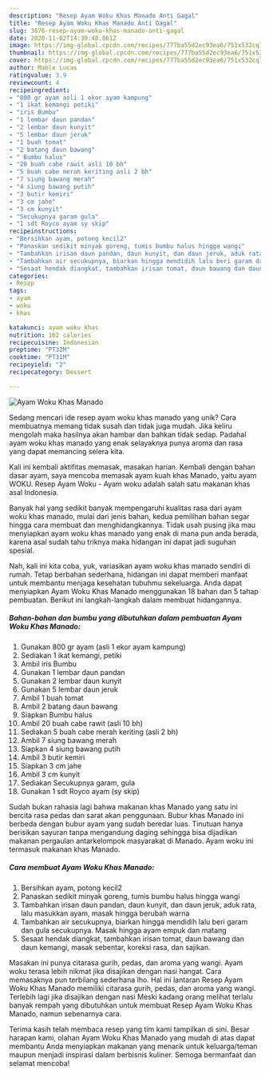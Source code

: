 ```yaml
---
description: "Resep Ayam Woku Khas Manado Anti Gagal"
title: "Resep Ayam Woku Khas Manado Anti Gagal"
slug: 3676-resep-ayam-woku-khas-manado-anti-gagal
date: 2020-11-02T14:39:48.061Z
image: https://img-global.cpcdn.com/recipes/777ba55d2ec93ea6/751x532cq70/ayam-woku-khas-manado-foto-resep-utama.jpg
thumbnail: https://img-global.cpcdn.com/recipes/777ba55d2ec93ea6/751x532cq70/ayam-woku-khas-manado-foto-resep-utama.jpg
cover: https://img-global.cpcdn.com/recipes/777ba55d2ec93ea6/751x532cq70/ayam-woku-khas-manado-foto-resep-utama.jpg
author: Mable Lucas
ratingvalue: 3.9
reviewcount: 4
recipeingredient:
- "800 gr ayam asli 1 ekor ayam kampung"
- "1 ikat kemangi petiki"
- "iris Bumbu"
- "1 lembar daun pandan"
- "2 lembar daun kunyit"
- "5 lembar daun jeruk"
- "1 buah tomat"
- "2 batang daun bawang"
- " Bumbu halus"
- "20 buah cabe rawit asli 10 bh"
- "5 buah cabe merah keriting asli 2 bh"
- "7 siung bawang merah"
- "4 siung bawang putih"
- "3 butir kemiri"
- "3 cm jahe"
- "3 cm kunyit"
- "Secukupnya garam gula"
- "1 sdt Royco ayam sy skip"
recipeinstructions:
- "Bersihkan ayam, potong kecil2"
- "Panaskan sedikit minyak goreng, tumis bumbu halus hingga wangi"
- "Tambahkan irisan daun pandan, daun kunyit, dan daun jeruk, aduk rata, lalu masukkan ayam, masak hingga berubah warna"
- "Tambahkan air secukupnya, biarkan hingga mendidih lalu beri garam dan gula secukupnya. Masak hingga ayam empuk dan matang"
- "Sesaat hendak diangkat, tambahkan irisan tomat, daun bawang dan daun kemangi, masak sebentar, koreksi rasa, dan sajikan."
categories:
- Resep
tags:
- ayam
- woku
- khas

katakunci: ayam woku khas 
nutrition: 162 calories
recipecuisine: Indonesian
preptime: "PT32M"
cooktime: "PT31M"
recipeyield: "2"
recipecategory: Dessert

---
```



![Ayam Woku Khas Manado](https://img-global.cpcdn.com/recipes/777ba55d2ec93ea6/751x532cq70/ayam-woku-khas-manado-foto-resep-utama.jpg)

Sedang mencari ide resep ayam woku khas manado yang unik? Cara membuatnya memang tidak susah dan tidak juga mudah. Jika keliru mengolah maka hasilnya akan hambar dan bahkan tidak sedap. Padahal ayam woku khas manado yang enak selayaknya punya aroma dan rasa yang dapat memancing selera kita.

Kali ini kembali aktifitas memasak, masakan harian. Kembali dengan bahan dasar ayam, saya mencoba memasak ayam kuah khas Manado, yaitu ayam WOKU. Resep Ayam Woku - Ayam woku adalah salah satu makanan khas asal Indonesia.

Banyak hal yang sedikit banyak mempengaruhi kualitas rasa dari ayam woku khas manado, mulai dari jenis bahan, kedua pemilihan bahan segar hingga cara membuat dan menghidangkannya. Tidak usah pusing jika mau menyiapkan ayam woku khas manado yang enak di mana pun anda berada, karena asal sudah tahu triknya maka hidangan ini dapat jadi suguhan spesial.


Nah, kali ini kita coba, yuk, variasikan ayam woku khas manado sendiri di rumah. Tetap berbahan sederhana, hidangan ini dapat memberi manfaat untuk membantu menjaga kesehatan tubuhmu sekeluarga. Anda dapat menyiapkan Ayam Woku Khas Manado menggunakan 18 bahan dan 5 tahap pembuatan. Berikut ini langkah-langkah dalam membuat hidangannya.

<!--inarticleads1-->

##### Bahan-bahan dan bumbu yang dibutuhkan dalam pembuatan Ayam Woku Khas Manado:

1. Gunakan 800 gr ayam (asli 1 ekor ayam kampung)
1. Sediakan 1 ikat kemangi, petiki
1. Ambil iris Bumbu
1. Gunakan 1 lembar daun pandan
1. Gunakan 2 lembar daun kunyit
1. Gunakan 5 lembar daun jeruk
1. Ambil 1 buah tomat
1. Ambil 2 batang daun bawang
1. Siapkan  Bumbu halus
1. Ambil 20 buah cabe rawit (asli 10 bh)
1. Sediakan 5 buah cabe merah keriting (asli 2 bh)
1. Ambil 7 siung bawang merah
1. Siapkan 4 siung bawang putih
1. Ambil 3 butir kemiri
1. Siapkan 3 cm jahe
1. Ambil 3 cm kunyit
1. Sediakan Secukupnya garam, gula
1. Gunakan 1 sdt Royco ayam (sy skip)


Sudah bukan rahasia lagi bahwa makanan khas Manado yang satu ini bercita rasa pedas dan sarat akan penggunaan. Bubur khas Manado ini berbeda dengan bubur ayam yang sudah beredar luas. Tinutuan hanya berisikan sayuran tanpa mengandung daging sehingga bisa dijadikan makanan pergaulan antarkelompok masyarakat di Manado. Ayam woku ini termasuk makanan khas Manado. 

<!--inarticleads2-->

##### Cara membuat Ayam Woku Khas Manado:

1. Bersihkan ayam, potong kecil2
1. Panaskan sedikit minyak goreng, tumis bumbu halus hingga wangi
1. Tambahkan irisan daun pandan, daun kunyit, dan daun jeruk, aduk rata, lalu masukkan ayam, masak hingga berubah warna
1. Tambahkan air secukupnya, biarkan hingga mendidih lalu beri garam dan gula secukupnya. Masak hingga ayam empuk dan matang
1. Sesaat hendak diangkat, tambahkan irisan tomat, daun bawang dan daun kemangi, masak sebentar, koreksi rasa, dan sajikan.


Masakan ini punya citarasa gurih, pedas, dan aroma yang wangi. Ayam woku terasa lebih nikmat jika disajikan dengan nasi hangat. Cara memasaknya pun terbilang sederhana lho. Hal ini lantaran Resep Ayam Woku Khas Manado memiliki citarasa gurih, pedas, dan aroma yang wangi. Terlebih lagi jika disajikan dengan nasi Meski kadang orang melihat terlalu banyak rempah yang dibutuhkan untuk membuat Resep Ayam Woku Khas Manado, namun sebenarnya cara. 

Terima kasih telah membaca resep yang tim kami tampilkan di sini. Besar harapan kami, olahan Ayam Woku Khas Manado yang mudah di atas dapat membantu Anda menyiapkan makanan yang menarik untuk keluarga/teman maupun menjadi inspirasi dalam berbisnis kuliner. Semoga bermanfaat dan selamat mencoba!
